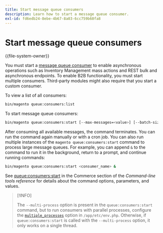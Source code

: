 ```yaml
---
title: Start message queue consumers
description: Learn how to start a message queue consumer.
exl-id: fd6edb24-8ebe-4b67-8a03-6cc759b60fa8
---
```

# Start message queue consumers

{{file-system-owner}}

You must start a [message queue consumer](../queues/consumers.md) to enable asynchronous operations such as Inventory Management mass actions and REST bulk and asynchronous endpoints. To enable B2B functionality, you must start multiple consumers. Third-party modules might also require that you start a custom consumer.

To view a list of all consumers:

```bash
bin/magento queue:consumers:list
```

To start message queue consumers:

```bash
bin/magento queue:consumers:start [--max-messages=<value>] [--batch-size=<value>] [--single-thread] [--area-code=<value>] [--multi-process=<value>] <consumer_name>
```

After consuming all available messages, the command terminates. You can run the command again manually or with a cron job. You can also run multiple instances of the `magento queue:consumers:start` command to process large message queues. For example, you can append `&` to the command to run it in the background, return to a prompt, and continue running commands:

```bash
bin/magento queue:consumers:start <consumer_name> &
```

See [queue:consumers:start](https://devdocs.magento.com/guides/v2.4/reference/cli/magento-commerce.html#queueconsumersstart) in the Commerce section of the _Command-line tools reference_ for details about the command options, parameters, and values.

>[!INFO]
>
>The `--multi-process` option is present in the `queue:consumers:start` command, but to run consumers with parallel processes, configure the [`multiple_processes`](../queues/manage-message-queues.md#configuration) option in `/app/etc/env.php`. Otherwise, if `queue:consumers:start` is called with the `--multi-process` option, it only works on a single thread.
